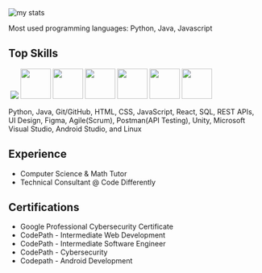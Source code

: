 <img alt="my stats" src="https://github-readme-stats.vercel.app/api?username=Vlouis22&theme=react"/>

Most used programming languages: Python, Java, Javascript

<h2>Top Skills</h2>
<div>
  <img https://github.com/sameer3841/sameer3841/blob/main/React-icon.svg.png?raw=true></img>
  <img src="https://i0.wp.com/junilearning.com/wp-content/uploads/2020/06/python-programming-language.webp?fit=1920%2C1920&ssl=1" maxwidth="60px"></img>
  <img src="https://kinsta.com/wp-content/uploads/2023/01/Java-logo.png" width="60px"></img>
  <img src="https://p7.hiclipart.com/preview/185/866/361/html-web-design-scalable-vector-graphics-world-wide-web-markup-language-html5-icon-hd.jpg" width="60px"></img>
  <img src="https://upload.wikimedia.org/wikipedia/commons/d/d5/CSS3_logo_and_wordmark.svg" width="60px"></img>
  <img src="https://www.ankitweblogic.com/javascript/js_img/javascript.png" width="60px"></img>
  <img src="https://upload.wikimedia.org/wikipedia/commons/thumb/e/e0/Git-logo.svg/1200px-Git-logo.svg.png" width="60px"></img>
  <img src="https://zeroheight-wordpress-uploads.s3.amazonaws.com/wp-content/uploads/2022/11/small-icon_figma-450x450.png" width="60px"></img>
  
</div>
<p>Python, Java, Git/GitHub, HTML, CSS, JavaScript, React, SQL, REST APIs, UI Design, Figma, Agile(Scrum), Postman(API Testing), Unity, Microsoft Visual Studio, Android Studio, and Linux</p>

<h2>Experience</h2>
<ul>
<li>Computer Science & Math Tutor</li>
<li>Technical Consultant @ Code Differently</li>
</ul>

<h2>Certifications</h2>
<ul>
<li>Google Professional Cybersecurity Certificate</li>
<li>CodePath - Intermediate Web Development</li>
<li>CodePath - Intermediate Software Engineer</li>
<li>CodePath - Cybersecurity</li>
<li>Codepath - Android Development</li>
</ul>

